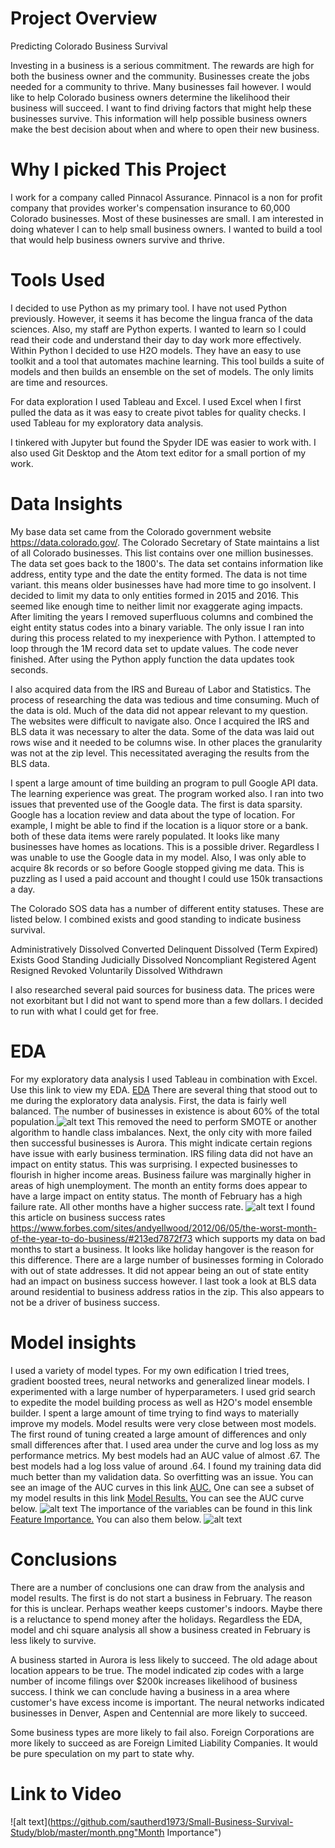 # Project Overview

Predicting Colorado Business Survival

Investing in a business is a serious commitment. The rewards are high for both the business owner and the community. Businesses create the jobs needed for a community to thrive. Many businesses fail however. I would like to help Colorado business owners determine the likelihood their business will succeed. I want to find driving factors that might help these businesses survive. This information will help possible business owners make the best decision about when and where to open their new business.

# Why I picked This Project
I work for a company called Pinnacol Assurance. Pinnacol is a non for profit company that provides worker's compensation insurance to 60,000 Colorado businesses. Most of these businesses are small. I am interested in doing whatever I can to help small business owners. I wanted to build a tool that would help business owners survive and thrive.

# Tools Used
I decided to use Python as my primary tool. I have not used Python previously. However, it seems it has become the lingua franca of the data sciences. Also, my staff are Python experts. I wanted to learn so I could read their code and understand their day to day work more effectively. Within Python I decided to use H2O models. They have an easy to use toolkit and a tool that automates machine learning. This tool builds a suite of models and then builds an ensemble on the set of models. The only limits are time and resources.

For data exploration I used Tableau and Excel. I used Excel when I first pulled the data as it was easy to create pivot tables for quality checks. I used Tableau for my exploratory data analysis.

I tinkered with Jupyter but found the Spyder IDE was easier to work with. I also used Git Desktop and the Atom text editor for a small portion of my work.

# Data Insights
My base data set came from the Colorado government website https://data.colorado.gov/. The Colorado Secretary of State maintains a list of all Colorado businesses. This list contains over one million businesses. The data set goes back to the 1800's. The data set contains information like address, entity type and the date the entity formed. The data is not time variant. this means older businesses have had more time to go insolvent. I decided to limit my data to only entities formed in 2015 and 2016. This seemed like enough time to neither limit nor exaggerate aging impacts. After limiting the years I removed superfluous columns and combined the eight entity status codes into a binary variable. The only issue I ran into during this process related to my inexperience with Python. I attempted to loop through the 1M record data set to update values. The code never finished. After using the Python apply function the data updates took seconds.

I also acquired data from the IRS and Bureau of Labor and Statistics. The process of researching the data was tedious and time consuming. Much of the data is old. Much of the data did not appear relevant to my question. The websites were difficult to navigate also. Once I acquired the IRS and BLS data it was necessary to alter the data. Some of the data was laid out rows wise and it needed to be columns wise. In other places the granularity was not at the zip level. This necessitated averaging the results from the BLS data.

I spent a large amount of time building an program to pull Google API data. The learning experience was great. The program worked also. I ran into two issues that prevented use of the Google data. The first is data sparsity. Google has a location review and data about the type of location. For example, I might be able to find if the location is a liquor store or a bank. both of these data items were rarely populated. It looks like many businesses have homes as locations. This is a possible driver. Regardless I was unable to use the Google data in my model. Also, I was only able to acquire 8k records or so before Google stopped giving me data. This is puzzling as I used a paid account and thought I could use 150k transactions a day.

The Colorado SOS data has a number of different entity statuses. These are listed below. I combined exists and good standing to indicate business survival.

Administratively Dissolved
Converted
Delinquent
Dissolved (Term Expired)
Exists
Good Standing
Judicially Dissolved
Noncompliant
Registered Agent Resigned
Revoked
Voluntarily Dissolved
Withdrawn

I also researched several paid sources for business data. The prices were not exorbitant but I did not want to spend more than a few dollars. I decided to run with what I could get for free.

# EDA
For my exploratory data analysis I used Tableau in combination with Excel. Use this link to view my EDA. <a href="https://github.com/sautherd1973/python/blob/master/EDA.pdf" rel="nofollow"> EDA</a> There are several thing that stood out to me during the exploratory data analysis. First, the data is fairly well balanced. The number of businesses in existence is about 60% of the total population.![alt text](https://github.com/sautherd1973/Small-Business-Survival-Study/blob/master/balance.png "Balance") This removed the need to perform SMOTE or another algorithm to handle class imbalances. Next, the only city with more failed then successful businesses is Aurora. This might indicate certain regions have issue with early business termination. IRS filing data did not have an impact on entity status. This was surprising. I expected businesses to flourish in higher income areas. Business failure was marginally higher in areas of high unemployment. The month an entity forms does appear to have a large impact on entity status. The month of February has a high failure rate. All other months have a higher success rate. ![alt text](https://github.com/sautherd1973/Small-Business-Survival-Study/blob/master/month.png "Month Importance") I found this article on business success rates https://www.forbes.com/sites/andyellwood/2012/06/05/the-worst-month-of-the-year-to-do-business/#213ed7872f73 which supports my data on bad months to start a business. It looks like holiday hangover is the reason for this difference. There are a large number of businesses forming in Colorado with out of state addresses. It did not appear being an out of state entity had an impact on business success however. I last took a look at BLS data around residential to business address ratios in the zip. This also appears to not be a driver of business success.

# Model insights

I used a variety of model types. For my own edification I tried trees, gradient boosted trees, neural networks and generalized linear models. I experimented with a large number of hyperparameters. I used grid search to expedite the model building process as well as H2O's model ensemble builder. I spent a large amount of time trying to find ways to materially improve my models. Model results were very close between most models. The first round of tuning created a large amount of differences and only small differences after that. I used area under the curve and log loss as my performance metrics. My best models had an AUC value of almost .67. The best models had a log loss value of around .64. I found my training data did much better than my validation data. So overfitting was an issue. You can see an image of the AUC curves in this link  <a href="hhttps://github.com/sautherd1973/python/blob/master/auc.gi" rel="nofollow"> AUC.</a> One can see a subset of my model results in this link <a href="https://github.com/sautherd1973/python/blob/master/model%20performance.xlsx" rel="nofollow"> Model Results.</a>
You can see the AUC curve below.
![alt text](https://github.com/sautherd1973/Small-Business-Survival-Study/blob/master/auc1.png " AUC")
The importance of the variables can be found in this link <a href="https://github.com/sautherd1973/python/blob/master/importance.gif" rel="nofollow"> Feature Importance.</a> You can also them below.
![alt text](https://github.com/sautherd1973/Small-Business-Survival-Study/blob/master/import1.png "Variable Importance")


# Conclusions
There are a number of conclusions one can draw from the analysis and model results. The first is do not start a business in February. The reason for this is unclear. Perhaps weather keeps customer's indoors. Maybe there is a reluctance to spend money after the holidays. Regardless the EDA, model and chi square analysis all show a business created in February is less likely to survive.

A business started in Aurora is less likely to succeed. The old adage about location appears to be true. The model indicated zip codes with a large number of income filings over $200k increases likelihood of business success. I think we can conclude having a business in a area where customer's have excess income is important. The neural networks indicated businesses in Denver, Aspen and Centennial are more likely to succeed.

Some business types are more likely to fail also. Foreign Corporations are more likely to succeed as are Foreign Limited Liability Companies. It would be pure speculation on my part to state why.

# Link to Video
![alt text](https://github.com/sautherd1973/Small-Business-Survival-Study/blob/master/month.png"Month Importance")

